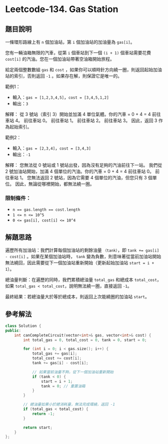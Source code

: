 
# Leetcode-134. Gas Station
## 題目說明
一條環形路線上有 `n` 個加油站，第 `i` 個加油站的加油量為 `gas[i]`。

您有一輛油箱無限的汽車，從第 `i` 個車站到下一個 `(i + 1)` 個車站需要花費 `cost[i]` 的汽油。您在一個加油站帶著空油箱開始旅程。

給定兩個整數數組 `gas` 和 `cost` ，如果你可以順時針方向繞一圈，則返回起始加油站的索引，否則返回 `-1` 。如果存在解，則保證它是唯一的。



範例1：

- 輸入：`gas = [1,2,3,4,5]`，`cost = [3,4,5,1,2]`
- 輸出：`3`

解釋：
從 3 號站（索引 3）開始並加滿 4 單位氣體。你的汽車 = 0 + 4 = 4
前往車站 4。
前往車站 0。
前往車站 1。
前往車站 2。
前往車站 3。
因此，返回 3 作為起始索引。

範例2：

- 輸入：`gas = [2,3,4]`，`cost = [3,4,3]`
- 輸出：`-1`

解釋：
您無法從 0 號站或 1 號站出發，因為沒有足夠的汽油前往下一站。
我們從 2 號加油站開始，加滿 4 個單位的汽油。你的汽車 = 0 + 4 = 4
前往車站 0。
前往車站 1。
您無法返回 2 號站，因為它需要 4 個單位的汽油，但您只有 3 個單位。
因此，無論從哪裡開始，都無法繞一圈。
### 限制條件：
- `n == gas.length == cost.length`
- `1 <= n <= 10^5`
- `0 <= gas[i], cost[i] <= 10^4`

## 解題思路
遍歷所有加油站：我們計算每個加油站的剩餘油量 `（tank）`，即 `tank += gas[i] - cost[i]` 。如果在某個加油站時， `tank` 變為負數，則意味著從當前加油站開始無法繞回，因此需要從下一個加油站重新開始（更新起始加油站 `start = i + 1`）。

總油量判斷：在遍歷的同時，我們累積總油量 `total_gas` 和總成本 `total_cost`，如果 `total_gas < total_cost`，說明無法繞一圈，直接返回 `-1`。

最終結果：若總油量大於等於總成本，則返回上次能繞圈的加油站 `start`。
## 參考解法
```cpp title="C++" showLineNumbers
class Solution {
public:
    int canCompleteCircuit(vector<int>& gas, vector<int>& cost) {
        int total_gas = 0, total_cost = 0, tank = 0, start = 0;

        for (int i = 0; i < gas.size(); i++) {
            total_gas += gas[i];
            total_cost += cost[i];
            tank += gas[i] - cost[i];

            // 如果當前油量不夠，從下一個加油站重新開始
            if (tank < 0) {
                start = i + 1;
                tank = 0; // 重置油箱
            }
        }

        // 總油量如果小於總消耗量，無法完成環繞，返回 -1
        if (total_gas < total_cost) {
            return -1;
        }

        return start;
    }
};
```